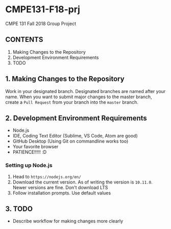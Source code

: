 # CMPE131-F18-prj
CMPE 131 Fall 2018 Group Project

## CONTENTS
1. Making Changes to the Repository
2. Development Environment Requirements
3. TODO

## 1. Making Changes to the Repository
Work in your designated branch. Designated branches are named after your name. When you want to submit major changes to the master branch, create a `Pull Request` from your branch into the `master` branch.

## 2. Development Environment Requirements
- Node.js
- IDE, Coding Text Editor (Sublime, VS Code, Atom are good)
- GitHub Desktop (Using Git on commandline works too)
- Your favorite browser
- PATIENCE!!!!! :D

### Setting up Node.js
1. Head to `https://nodejs.org/en/`
2. Download the current version. As of writing the version is `10.11.0`. Newer versions are fine. Don't download LTS
3. Follow installation prompts. Use default values

## 3. TODO
- Describe workflow for making changes more clearly
